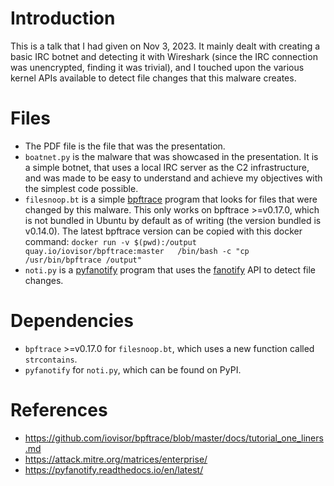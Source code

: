 # Introduction

This is a talk that I had given on Nov 3, 2023. It mainly dealt with creating a basic IRC botnet and detecting it with Wireshark (since the IRC connection was unencrypted, finding it was trivial), and I touched upon the various kernel APIs available to detect file changes that this malware creates.

# Files

- The PDF file is the file that was the presentation.
- `boatnet.py` is the malware that was showcased in the presentation. It is a simple botnet, that uses a local IRC server as the C2 infrastructure, and was made to be easy to understand and achieve my objectives with the simplest code possible.
- `filesnoop.bt` is a simple [bpftrace](https://github.com/iovisor/bpftrace) program that looks for files that were changed by this malware. This only works on bpftrace >=v0.17.0, which is not bundled in Ubuntu by default as of writing (the version bundled is v0.14.0). The latest bpftrace version can be copied with this docker command: `docker run -v $(pwd):/output quay.io/iovisor/bpftrace:master   /bin/bash -c "cp /usr/bin/bpftrace /output"`
- `noti.py` is a [pyfanotify](https://pyfanotify.readthedocs.io/en/latest/) program that uses the [fanotify](https://man7.org/linux/man-pages/man7/fanotify.7.html) API to detect file changes.

# Dependencies

- `bpftrace` >=v0.17.0 for `filesnoop.bt`, which uses a new function called `strcontains`.
- `pyfanotify` for `noti.py`, which can be found on PyPI.

# References

- https://github.com/iovisor/bpftrace/blob/master/docs/tutorial_one_liners.md
- https://attack.mitre.org/matrices/enterprise/
- https://pyfanotify.readthedocs.io/en/latest/
